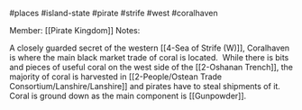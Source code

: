 #places #island-state  #pirate #strife #west #coralhaven 

Member: [[Pirate Kingdom]]
Notes:

A closely guarded secret of the western [[4-Sea of Strife (W)]], Coralhaven is where the main black market trade of coral is located.  While there is bits and pieces of useful coral on the west side of the [[2-Oshanan Trench]], the majority of coral is harvested in [[2-People/Ostean Trade Consortium/Lanshire/Lanshire]] and pirates have to steal shipments of it.  Coral is ground down as the main component is [[Gunpowder]].